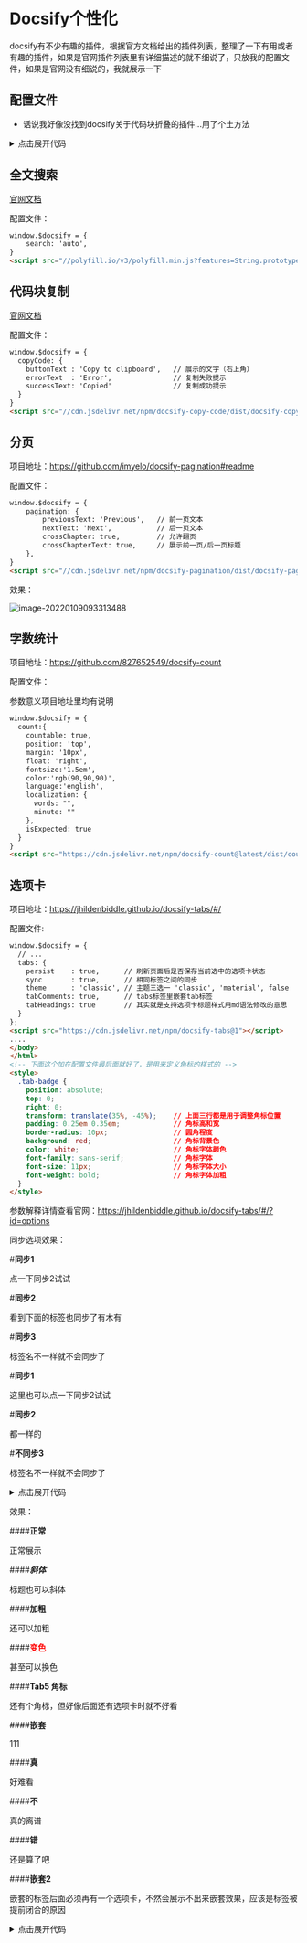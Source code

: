 # Docsify个性化

docsify有不少有趣的插件，根据官方文档给出的插件列表，整理了一下有用或者有趣的插件，如果是官网插件列表里有详细描述的就不细说了，只放我的配置文件，如果是官网没有细说的，我就展示一下

## 配置文件

- 话说我好像没找到docsify关于代码块折叠的插件...用了个土方法

<details>
    <summary>点击展开代码</summary>



```html
<!DOCTYPE html>
<html lang="en">
<head>
  <meta charset="UTF-8">
  <title>Document</title>
  <meta http-equiv="X-UA-Compatible" content="IE=edge,chrome=1" />
  <meta name="description" content="Description">
  <meta name="viewport" content="width=device-width, initial-scale=1.0, minimum-scale=1.0">
  <link rel="stylesheet" href="//cdn.jsdelivr.net/npm/docsify@4/lib/themes/vue.css">
  <link rel="stylesheet" href="//cdn.jsdelivr.net/npm/@markbattistella/docsify-charty@latest/dist/docsify-charty.min.css">
</head>
<body>
  <div id="app"></div>
  <script>
	window.$docsify = {
		name: '无名大仙的日记',
		repo: 'https://github.com/vvmdx/myDiary',
		coverpage: true,
		onlyCover: false,
		loadSidebar: true,
		subMaxLevel: 4,
		search: 'auto',
		alias: {
			'/.*/_sidebar.md': '/_sidebar.md',
		},
		sidebarDisplayLevel: 2,
		count:{
			countable:true,
			fontsize:'1.5em',
			color:'rgb(90,90,90)',
			language:'english'
		},
		copyCode: {
			buttonText : 'Copy to clipboard',
			errorText  : 'Error',
			successText: 'Copied'
		},
		pagination: {
			previousText: 'Previous',
			nextText: 'Next',
			crossChapter: true,
			crossChapterText: true,
		},
		'flexible-alerts': {
			note: {
				label: "Note"
			},
			tip: {
				label: "Tip"
			},
			warning: {
				label: "Warning"
			},
			attention: {
				label: "Attention"
			},
			comment: {
				label: 'Comment',
				icon: 'fas fa-comment',
				className: 'note'
			}
		},
		beian: {
			ICP: "123",
			NISMSP: {
				number: "456",
				url: "789",
				id: "12345"
			},
		},
		charty: {
			"theme": String,
			"mode":  String,
			"debug": Boolean
		},
		progress: {
			position: "top",
			color: "var(--theme-color,	#FFA500)",
			height: "5px",
		},
		timeUpdater: {
			text: "?> Last update:  {docsify-updated}",
			formatUpdated: " {YYYY}/{MM}/{DD} {HH}:{mm}:{ss}",
		},
		tabs: {
			persist    : true,
			sync       : true,
			theme      : 'classic',
			tabComments: true,
			tabHeadings: true
		}
	}
  </script>
  <!-- Docsify v4 -->
  <script src="//cdn.jsdelivr.net/npm/docsify@4"></script>
  <script src="https://cdn.jsdelivr.net/npm/docsify-tabs@1"></script>
  <script src="https://cdn.jsdelivr.net/npm/docsify-updated@1/src/time-updater.js"></script>
  <script src="//cdn.jsdelivr.net/npm/@markbattistella/docsify-charty@latest"></script>
  <script src="//cdn.jsdelivr.net/npm/prismjs@1/components/prism-bash.min.js"></script>
  <script src="https://cdn.jsdelivr.net/npm/docsify-progress@latest/dist/progress.min.js"></script>
  <script src="//cdn.jsdelivr.net/npm/prismjs@1/components/prism-php.min.js"></script>
  <script src="//cdn.jsdelivr.net/npm/prismjs@1/components/prism-java.min.js"></script>
  <script src="//cdn.jsdelivr.net/npm/prismjs@1/components/prism-python.min.js"></script>
  <script src="//cdn.jsdelivr.net/npm/prismjs@1/components/prism-sql.min.js"></script>
  <script src="//cdn.jsdelivr.net/npm/prismjs@1/components/prism-c.min.js"></script>
  <script src="//cdn.jsdelivr.net/npm/prismjs@1/components/prism-cpp.min.js"></script>
  <script src="//cdn.jsdelivr.net/npm/prismjs@1/components/prism-go.min.js"></script>
  <script src="//unpkg.com/docsify-count/dist/countable.js"></script>
  <script src="//polyfill.io/v3/polyfill.min.js?features=String.prototype.normalize"></script>
  <script src="//cdn.jsdelivr.net/npm/docsify/lib/plugins/search.min.js"></script>
  <script src="//cdn.jsdelivr.net/npm/docsify-katex@latest/dist/docsify-katex.js"></script>
  <script src="https://cdn.jsdelivr.net/npm/docsify-beian@latest/dist/beian.min.js"></script>
  <script src="https://unpkg.com/docsify-plugin-flexible-alerts"></script>
  <script src="//cdn.jsdelivr.net/npm/docsify-sidebar-collapse/dist/docsify-sidebar-collapse.min.js"></script>
  <script src="//cdn.jsdelivr.net/npm/docsify/lib/plugins/external-script.min.js"></script>
  <script src="//cdn.jsdelivr.net/npm/docsify-pagination/dist/docsify-pagination.min.js"></script>
  <script src="//cdn.jsdelivr.net/npm/docsify-copy-code/dist/docsify-copy-code.min.js"></script>
</body>
</html>
<style>
  .tab-badge {
    position: absolute;
    top: 0;
    right: 0;
    transform: translate(35%, -45%);
    padding: 0.25em 0.35em;
    border-radius: 3px;
    background: red;
    color: white;
    font-family: sans-serif;
    font-size: 11px;
    font-weight: bold;
  }
</style>
```



</details>

## 全文搜索

[官网文档](https://docsify.js.org/#/zh-cn/plugins?id=%e5%85%a8%e6%96%87%e6%90%9c%e7%b4%a2-search)

配置文件：

```html
window.$docsify = {
	search: 'auto',
}
<script src="//polyfill.io/v3/polyfill.min.js?features=String.prototype.normalize"></script>
```



## 代码块复制

[官网文档](https://docsify.js.org/#/zh-cn/plugins?id=%e5%a4%8d%e5%88%b6%e5%88%b0%e5%89%aa%e8%b4%b4%e6%9d%bf)

配置文件：

```html
window.$docsify = {
  copyCode: {
    buttonText : 'Copy to clipboard',	// 展示的文字（右上角）
    errorText  : 'Error',				// 复制失败提示
    successText: 'Copied'				// 复制成功提示
  }
}
<script src="//cdn.jsdelivr.net/npm/docsify-copy-code/dist/docsify-copy-code.min.js"></script>
```



## 分页

项目地址：https://github.com/imyelo/docsify-pagination#readme

配置文件：

```html
window.$docsify = {
    pagination: {
        previousText: 'Previous',	// 前一页文本
        nextText: 'Next',			// 后一页文本
        crossChapter: true,			// 允许翻页
        crossChapterText: true,		// 展示前一页/后一页标题
    },
}
<script src="//cdn.jsdelivr.net/npm/docsify-pagination/dist/docsify-pagination.min.js"></script>
```

效果：

![image-20220109093313488](https://cdn.jsdelivr.net/gh/vvmdx/myImageForPicgo@main//img/image-20220109093313488.png)



## 字数统计

项目地址：https://github.com/827652549/docsify-count

配置文件：

参数意义项目地址里均有说明

```html
window.$docsify = {
  count:{
    countable: true,
    position: 'top',
    margin: '10px',
    float: 'right',
    fontsize:'1.5em',
    color:'rgb(90,90,90)',
    language:'english',
    localization: {
      words: "",
      minute: ""
    },
    isExpected: true
  }
}
<script src="https://cdn.jsdelivr.net/npm/docsify-count@latest/dist/countable.min.js"></script>
```



## 选项卡

项目地址：https://jhildenbiddle.github.io/docsify-tabs/#/

配置文件:

```html
window.$docsify = {
  // ...
  tabs: {
    persist    : true,      // 刷新页面后是否保存当前选中的选项卡状态
    sync       : true,      // 相同标签之间的同步
    theme      : 'classic', // 主题三选一 'classic', 'material', false
    tabComments: true,      // tabs标签里嵌套tab标签
    tabHeadings: true       // 其实就是支持选项卡标题样式用md语法修改的意思
  }
};
<script src="https://cdn.jsdelivr.net/npm/docsify-tabs@1"></script>
....
</body>
</html>
<!-- 下面这个加在配置文件最后面就好了，是用来定义角标的样式的 -->
<style>
  .tab-badge {
    position: absolute;
    top: 0;
    right: 0;
    transform: translate(35%, -45%);	// 上面三行都是用于调整角标位置
    padding: 0.25em 0.35em;				// 角标高和宽
    border-radius: 10px;				// 圆角程度
    background: red;					// 角标背景色
    color: white;						// 角标字体颜色
    font-family: sans-serif;			// 角标字体
    font-size: 11px;					// 角标字体大小
    font-weight: bold;					// 角标字体加粗
  }
</style>
```

参数解释详情查看官网：https://jhildenbiddle.github.io/docsify-tabs/#/?id=options

同步选项效果：

<!-- tabs:start -->

#**同步1**

点一下同步2试试

#**同步2**

看到下面的标签也同步了有木有

#**同步3**

标签名不一样就不会同步了

<!-- tabs:end -->

<!-- tabs:start -->

#**同步1**

这里也可以点一下同步2试试

#**同步2**

都一样的

#**不同步3**

标签名不一样就不会同步了

<!-- tabs:end -->

<details>
    <summary>点击展开代码</summary>



```html
<!-- tabs:start -->

#**同步1**

点一下同步2试试

#**同步2**

看到下面的标签也同步了有木有

#**同步3**

标签名不一样就不会同步了

<!-- tabs:end -->

<!-- tabs:start -->

#**同步1**

这里也可以点一下同步2试试

#**同步2**

都一样的

#**不同步3**

标签名不一样就不会同步了

<!-- tabs:end -->
```



</details>

效果：

<!-- tabs:start -->

####**正常**

正常展示

####**<em>斜体</em>**

标题也可以斜体

####****加粗****

还可以加粗

####**<span style="color: red;">变色</span>**

甚至可以换色

####**Tab5 <span class='tab-badge'>角标</span>**

还有个角标，但好像后面还有选项卡时就不好看

####**嵌套**

111

<!-- tabs:start -->

####**真**

好难看

####**不**

真的离谱

####**错**

还是算了吧

<!-- tabs:end -->

####**嵌套2**

嵌套的标签后面必须再有一个选项卡，不然会展示不出来嵌套效果，应该是标签被提前闭合的原因

<!-- tabs:end -->

<details>
    <summary>点击展开代码</summary>



```html
<!-- tabs:start -->

####**正常**

正常展示

####**<em>斜体</em>**

标题也可以斜体

####****加粗****

还可以加粗

####**<span style="color: red;">变色</span>**

甚至可以换色

####**Tab5 <span class='tab-badge'>角标</span>**

还有个角标，但好像后面还有选项卡时就不好看

####**嵌套**

111

<!-- tabs:start -->

####**真**

好难看

####**不**

真的离谱

####**错**

还是算了吧

<!-- tabs:end -->

####**嵌套2**

嵌套的标签后面必须再有一个选项卡，不如会展示不出来嵌套效果，应该是标签被提前闭合的原因

<!-- tabs:end -->
```



</details>



## 
